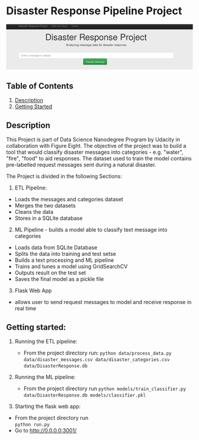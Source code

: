 # Disaster Response Pipeline Project

![Intro Pic](screenshots/intro.png)

## Table of Contents
1. [Description](#description)
2. [Getting Started](#getting_started)

<a name="descripton"></a>
## Description

This Project is part of Data Science Nanodegree Program by Udacity in collaboration with Figure Eight. The objective of the project was to build a tool that would classify disaster messages into categories - e.g. "water", "fire", "food" to aid responses. The dataset used to train the model contains pre-labelled request messages sent during a natural disaster.

The Project is divided in the following Sections:

1. ETL Pipeline:
- Loads the messages and categories dataset
- Merges the two datasets
- Cleans the data
- Stores in a SQLite database

2. ML Pipeline - builds a model able to classify text message into categories
- Loads data from SQLite Database
- Splits the data into training and test setse
- Builds a text processing and ML pipeline  
- Trains and tunes a model using GridSearchCV
- Outputs result on the test set
- Saves the final model as a pickle file

3. Flask Web App
- allows user to send request messages to model and receive response in real time

## Getting started:
1. Running the ETL pipeline:
      - From the project directory run:
      `python data/process_data.py data/disaster_messages.csv data/disaster_categories.csv data/DisasterResponse.db`
2. Running the ML pipeline:
    - From the project directory run
    `python models/train_classifier.py data/DisasterResponse.db models/classifier.pkl`

3. Starting the flask web app:
  - From the project directory run  
    `python run.py`
  - Go to http://0.0.0.0:3001/
